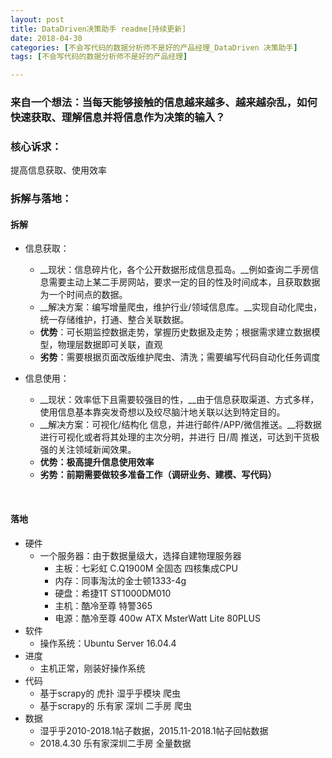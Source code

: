 ```yaml
---
layout: post
title: DataDriven决策助手 readme[持续更新]
date: 2018-04-30
categories: [不会写代码的数据分析师不是好的产品经理_DataDriven 决策助手]
tags: [不会写代码的数据分析师不是好的产品经理]

---
```


### 来自一个想法：当每天能够接触的信息越来越多、越来越杂乱，如何快速获取、理解信息并将信息作为决策的输入？

### 核心诉求：

提高信息获取、使用效率

### 拆解与落地：

#### 拆解

- 信息获取：

  - __现状：信息碎片化，各个公开数据形成信息孤岛。__例如查询二手房信息需要主动上某二手房网站，要求一定的目的性及时间成本，且获取数据为一个时间点的数据。
  - __解决方案：编写增量爬虫，维护行业/领域信息库。__实现自动化爬虫，统一存储维护，打通、整合关联数据。
  - __优势__：可长期监控数据走势，掌握历史数据及走势；根据需求建立数据模型，物理层数据即可关联，直观
  - __劣势__：需要根据页面改版维护爬虫、清洗；需要编写代码自动化任务调度

- 信息使用：

  - __现状：效率低下且需要较强目的性，__由于信息获取渠道、方式多样，使用信息基本靠突发奇想以及绞尽脑汁地关联以达到特定目的。
  - __解决方案：可视化/结构化 信息，并进行邮件/APP/微信推送。__将数据进行可视化或者将其处理的主次分明，并进行 日/周 推送，可达到干货极强的关注领域新闻效果。
  - __优势：极高提升信息使用效率__
  - __劣势：前期需要做较多准备工作（调研业务、建模、写代码）__

  ​

#### 落地

- 硬件
  - 一个服务器：由于数据量级大，选择自建物理服务器
    - 主板：七彩虹 C.Q1900M 全固态 四核集成CPU
    - 内存：同事淘汰的金士顿1333-4g
    - 硬盘：希捷1T ST1000DM010
    - 主机：酷冷至尊 特警365
    - 电源：酷冷至尊 400w ATX MsterWatt Lite 80PLUS
- 软件
  - 操作系统：Ubuntu Server 16.04.4
- 进度
  - 主机正常，刚装好操作系统
- 代码
  - 基于scrapy的 虎扑 湿乎乎模块 爬虫
  - 基于scrapy的 乐有家 深圳 二手房 爬虫
- 数据
  - 湿乎乎2010-2018.1帖子数据，2015.11-2018.1帖子回帖数据
  - 2018.4.30 乐有家深圳二手房 全量数据


